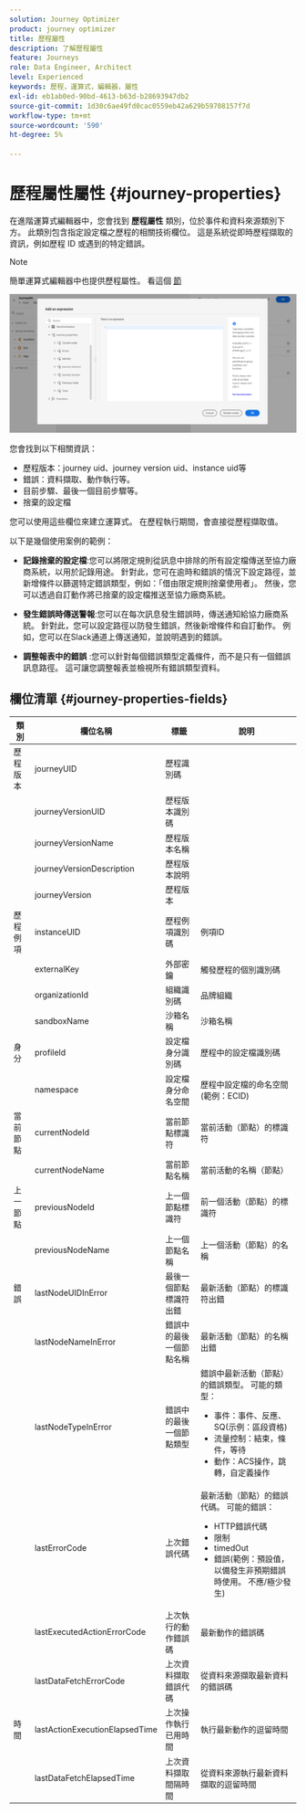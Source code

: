 ```yaml
---
solution: Journey Optimizer
product: journey optimizer
title: 歷程屬性
description: 了解歷程屬性
feature: Journeys
role: Data Engineer, Architect
level: Experienced
keywords: 歷程，運算式，編輯器，屬性
exl-id: eb1ab0ed-90bd-4613-b63d-b28693947db2
source-git-commit: 1d30c6ae49fd0cac0559eb42a629b59708157f7d
workflow-type: tm+mt
source-wordcount: '590'
ht-degree: 5%

---
```


# 歷程屬性屬性 {#journey-properties}

在進階運算式編輯器中，您會找到 **歷程屬性** 類別，位於事件和資料來源類別下方。 此類別包含指定設定檔之歷程的相關技術欄位。 這是系統從即時歷程擷取的資訊，例如歷程 ID 或遇到的特定錯誤。 

>[!NOTE]
>
>簡單運算式編輯器中也提供歷程屬性。 看這個 [節](../condition-activity.md#about_condition)

![](../assets/journey-properties.png)

您會找到以下相關資訊：

* 歷程版本：journey uid、journey version uid、instance uid等
* 錯誤：資料擷取、動作執行等。
* 目前步驟、最後一個目前步驟等。
* 捨棄的設定檔

您可以使用這些欄位來建立運算式。 在歷程執行期間，會直接從歷程擷取值。

以下是幾個使用案例的範例：

* **記錄捨棄的設定檔**:您可以將限定規則從訊息中排除的所有設定檔傳送至協力廠商系統，以用於記錄用途。 針對此，您可在逾時和錯誤的情況下設定路徑，並新增條件以篩選特定錯誤類型，例如：「借由限定規則捨棄使用者」。 然後，您可以透過自訂動作將已捨棄的設定檔推送至協力廠商系統。

* **發生錯誤時傳送警報**:您可以在每次訊息發生錯誤時，傳送通知給協力廠商系統。 針對此，您可以設定路徑以防發生錯誤，然後新增條件和自訂動作。 例如，您可以在Slack通道上傳送通知，並說明遇到的錯誤。

* **調整報表中的錯誤** :您可以針對每個錯誤類型定義條件，而不是只有一個錯誤訊息路徑。 這可讓您調整報表並檢視所有錯誤類型資料。

## 欄位清單 {#journey-properties-fields}

| 類別 | 欄位名稱 | 標籤 | 說明 |
|---|---|---|------------|
| 歷程版本 | journeyUID | 歷程識別碼 |  |
|  | journeyVersionUID | 歷程版本識別碼 |  |
|  | journeyVersionName | 歷程版本名稱 |  |
|  | journeyVersionDescription | 歷程版本說明 |  |
|  | journeyVersion | 歷程版本 |  |
| 歷程例項 | instanceUID | 歷程例項識別碼 | 例項ID |
|  | externalKey | 外部密鑰 | 觸發歷程的個別識別碼 |
|  | organizationId | 組織識別碼 | 品牌組織 |
|  | sandboxName | 沙箱名稱 | 沙箱名稱 |
| 身分 | profileId | 設定檔身分識別碼 | 歷程中的設定檔識別碼 |
|  | namespace | 設定檔身分命名空間 | 歷程中設定檔的命名空間(範例：ECID) |
| 當前節點 | currentNodeId | 當前節點標識符 | 當前活動（節點）的標識符 |
|  | currentNodeName | 當前節點名稱 | 當前活動的名稱（節點） |
| 上一節點 | previousNodeId | 上一個節點標識符 | 前一個活動（節點）的標識符 |
|  | previousNodeName | 上一個節點名稱 | 上一個活動（節點）的名稱 |
| 錯誤 | lastNodeUIDInError | 最後一個節點標識符出錯 | 最新活動（節點）的標識符出錯 |
|  | lastNodeNameInError | 錯誤中的最後一個節點名稱 | 最新活動（節點）的名稱出錯 |
|  | lastNodeTypeInError | 錯誤中的最後一個節點類型 | 錯誤中最新活動（節點）的錯誤類型。 可能的類型：<ul><li>事件：事件、反應、SQ(示例：區段資格)</li><li>流量控制：結束，條件，等待</li><li>動作：ACS操作，跳轉，自定義操作</li></ul> |
|  | lastErrorCode | 上次錯誤代碼 | 最新活動（節點）的錯誤代碼。 可能的錯誤： <ul><li>HTTP錯誤代碼</li><li>限制</li><li>timedOut</li><li>錯誤(範例：預設值，以備發生非預期錯誤時使用。 不應/極少發生)</li></ul> |
|  | lastExecutedActionErrorCode | 上次執行的動作錯誤碼 | 最新動作的錯誤碼 |
|  | lastDataFetchErrorCode | 上次資料擷取錯誤代碼 | 從資料來源擷取最新資料的錯誤碼 |
| 時間 | lastActionExecutionElapsedTime | 上次操作執行已用時間 | 執行最新動作的逗留時間 |
|  | lastDataFetchElapsedTime | 上次資料擷取間隔時間 | 從資料來源執行最新資料擷取的逗留時間 |

